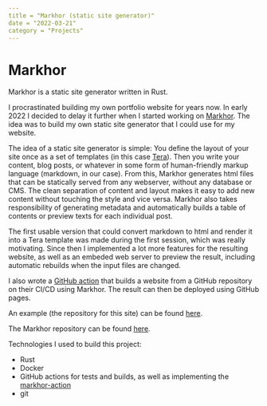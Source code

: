 ```yaml
---
title = "Markhor (static site generator)"
date = "2022-03-21"
category = "Projects"
---
```


# Markhor

Markhor is a static site generator written in Rust. 

I procrastinated building my own portfolio website for years now. In early 2022 I decided to delay it further when I started working on [Markhor](https://github.com/tufteddeer/markhor). The idea was to build my own static site generator that I could use for my website.

The idea of a static site generator is simple: You define the layout of your site once as a set of templates (in this case [Tera](https://tera.netlify.app/)). Then you write your content, blog posts, or whatever in some form of human-friendly markup language (markdown, in our case). From this, Markhor generates html files that can be statically served from any webserver, without any database or CMS. The clean separation of content and layout makes it easy to add new content without touching the style and vice versa. Markhor also takes responsibility of generating metadata and automatically builds a table of contents or preview texts for each individual post.


The first usable version that could convert markdown to html and render it into a Tera template was made during the first session, which was really motivating. Since then I implemented a lot more features for the resulting website, as well as an embeded web server to preview the result, including automatic rebuilds when the input files are changed.

I also wrote a [GitHub action](https://github.com/tufteddeer/markhor-action) that builds a website from a GitHub repository on their CI/CD using Markhor. The result can then be deployed using GitHub pages.

An example (the repository for this site) can be found [here](https://github.com/tufteddeer/tufteddeer.github.io).

The Markhor repository can be found [here](https://github.com/tufteddeer/markhor).

Technologies I used to build this project:
* Rust
* Docker
* GitHub actions for tests and builds, as well as implementing the [markhor-action](https://github.com/tufteddeer/markhor-action)
* git